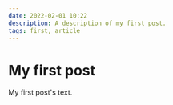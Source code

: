 ```yaml
---
date: 2022-02-01 10:22
description: A description of my first post.
tags: first, article
---
```

# My first post

My first post's text.
